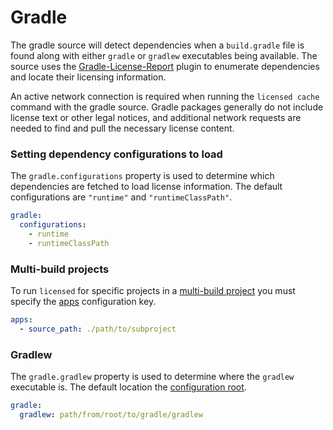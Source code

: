 # Gradle

The gradle source will detect dependencies when a `build.gradle` file is found along with either `gradle` or `gradlew` executables being available. The source uses the [Gradle-License-Report](https://github.com/jk1/Gradle-License-Report) plugin to enumerate dependencies and locate their licensing information.

An active network connection is required when running the `licensed cache` command with the gradle source.  Gradle packages generally do not include license text or other legal notices, and additional network requests are needed to find and pull the necessary license content.

### Setting dependency configurations to load

The `gradle.configurations` property is used to determine which dependencies are fetched to load license information.  The default configurations are `"runtime"` and `"runtimeClassPath"`.

```yml
gradle:
  configurations:
    - runtime
    - runtimeClassPath
```

### Multi-build projects

To run `licensed` for specific projects in a [multi-build project](https://docs.gradle.org/current/userguide/multi_project_builds.html) you must specify the [apps](../configuration/application_source.md) configuration key.

```yml
apps:
  - source_path: ./path/to/subproject
```

### Gradlew

The `gradle.gradlew` property is used to determine where the `gradlew` executable is. The default location the [configuration root](../configuration/configuration_root.md).

```yml
gradle:
  gradlew: path/from/root/to/gradle/gradlew
```
